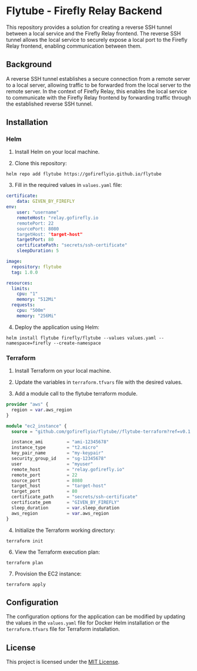 # Flytube - Firefly Relay Backend

This repository provides a solution for creating a reverse SSH tunnel between a local service and the Firefly Relay frontend. The reverse SSH tunnel allows the local service to securely expose a local port to the Firefly Relay frontend, enabling communication between them.

## Background

A reverse SSH tunnel establishes a secure connection from a remote server to a local server, allowing traffic to be forwarded from the local server to the remote server. In the context of Firefly Relay, this enables the local service to communicate with the Firefly Relay frontend by forwarding traffic through the established reverse SSH tunnel.

## Installation

### Helm

1. Install Helm on your local machine.

2. Clone this repository:

```helm repo add flytube https://gofireflyio.github.io/flytube```

3. Fill in the required values in `values.yaml` file:

```yaml
certificate:
    data: GIVEN_BY_FIREFLY
env:
    user: "username"
    remoteHost: "relay.gofirefly.io
    remotePort: 22
    sourcePort: 8080
    targetHost: "target-host"
    targetPort: 80
    certificatePath: "secrets/ssh-certificate"
    sleepDuration: 5

image:
  repository: flytube
  tag: 1.0.0

resources:
  limits:
    cpu: "1"
    memory: "512Mi"
  requests:
    cpu: "500m"
    memory: "256Mi"

```

4. Deploy the application using Helm:

```helm install flytube firefly/flytube --values values.yaml --namespace=firefly --create-namespace```


### Terraform

1. Install Terraform on your local machine.

2. Update the variables in `terraform.tfvars` file with the desired values.

3. Add a module call to the flytube terraform module.
```terraform
provider "aws" {
  region = var.aws_region
}

module "ec2_instance" {
  source = "github.com/gofireflyio/flytube//flytube-terraform?ref=v0.1.0"

  instance_ami         = "ami-12345678"
  instance_type        = "t2.micro"
  key_pair_name        = "my-keypair"
  security_group_id    = "sg-12345678"
  user                 = "myuser"
  remote_host          = "relay.gofirefly.io"
  remote_port          = 22
  source_port          = 8080
  target_host          = "target-host"
  target_port          = 80
  certificate_path     = "secrets/ssh-certificate"
  certificate_pem      = "GIVEN_BY_FIREFLY"
  sleep_duration       = var.sleep_duration
  aws_region           = var.aws_region
}
```

4. Initialize the Terraform working directory:

```terraform init```

6. View the Terraform execution plan:

```terraform plan```

7. Provision the EC2 instance:

```terraform apply```

## Configuration

The configuration options for the application can be modified by updating the values in the `values.yaml` file for Docker Helm installation or the `terraform.tfvars` file for Terraform installation.

## License

This project is licensed under the [MIT License](LICENSE).
